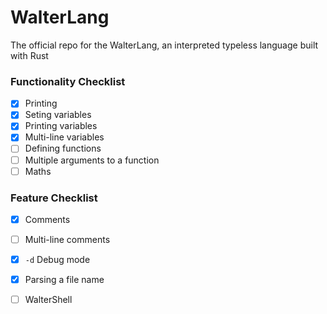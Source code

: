 # WalterLang
The official repo for the WalterLang, an interpreted typeless language built with Rust

### Functionality Checklist
- [x] Printing
- [x] Seting variables
- [x] Printing variables
- [x] Multi-line variables
- [ ] Defining functions
- [ ] Multiple arguments to a function
- [ ] Maths

### Feature Checklist
- [x] Comments
- [ ] Multi-line comments
- [x] `-d` Debug mode
- [x] Parsing a file name
- [ ] WalterShell

